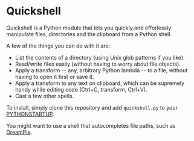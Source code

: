 Quickshell
==========

Quickshell is a Python module that lets you quickly and efforlessly manipulate files, directories and the clipboard from a Python shell.

A few of the things you can do with it are:
* List the contents of a directory (using Unix glob patterns if you like).
* Read/write files easily (without having to worry about file objects).
* Apply a transform -- any, arbitrary Python lambda -- to a file, without having to open it first or save it.
* Apply a transform to any text on clipboard, which can be supremely handy while editing code (Ctrl+C, transform, Ctrl+V). 
* Cast a few other spells.

To install, simply clone this repository and add `quickshell.py` to your [PYTHONSTARTUP](http://docs.python.org/2/using/cmdline.html#envvar-PYTHONSTARTUP). 

You might want to use a shell that autocompletes file paths, such as [DreamPie](http://dreampie.sourceforge.net/).
